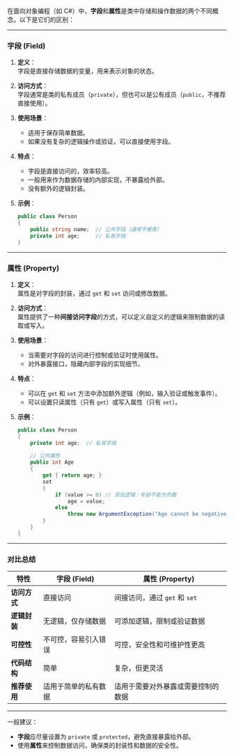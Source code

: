 在面向对象编程（如 C#）中，**字段**和**属性**是类中存储和操作数据的两个不同概念。以下是它们的区别：

---

### **字段 (Field)**

1. **定义**：  
   字段是直接存储数据的变量，用来表示对象的状态。

2. **访问方式**：  
   字段通常是类的私有成员（`private`），但也可以是公有成员（`public`，不推荐直接使用）。

3. **使用场景**：  
   - 适用于保存简单数据。
   - 如果没有复杂的逻辑操作或验证，可以直接使用字段。

4. **特点**：  
   - 字段是直接访问的，效率较高。
   - 一般用来作为数据存储的内部实现，不暴露给外部。
   - 没有额外的逻辑封装。

5. **示例**：
   ```csharp
   public class Person
   {
       public string name;  // 公共字段（通常不推荐）
       private int age;     // 私有字段
   }
   ```

---

### **属性 (Property)**

1. **定义**：  
   属性是对字段的封装，通过 `get` 和 `set` 访问或修改数据。

2. **访问方式**：  
   属性提供了一种**间接访问字段**的方式，可以定义自定义的逻辑来限制数据的读取或写入。

3. **使用场景**：  
   - 当需要对字段的访问进行控制或验证时使用属性。
   - 对外暴露接口，隐藏内部字段的实现细节。

4. **特点**：  
   - 可以在 `get` 和 `set` 方法中添加额外逻辑（例如，输入验证或触发事件）。
   - 可以设置只读属性（只有 `get`）或写入属性（只有 `set`）。

5. **示例**：
   ```csharp
   public class Person
   {
       private int age;  // 私有字段
       
       // 公共属性
       public int Age
       {
           get { return age; }
           set
           {
               if (value >= 0) // 添加逻辑：年龄不能为负数
                   age = value;
               else
                   throw new ArgumentException("Age cannot be negative");
           }
       }
   }
   ```

---

### **对比总结**

| **特性**         | **字段 (Field)**                   | **属性 (Property)**                       |
|-------------------|------------------------------------|-------------------------------------------|
| **访问方式**      | 直接访问                          | 间接访问，通过 `get` 和 `set`             |
| **逻辑封装**      | 无逻辑，仅存储数据                | 可添加逻辑，限制或验证数据                |
| **可控性**        | 不可控，容易引入错误              | 可控，安全性和可维护性更高                |
| **代码结构**      | 简单                              | 复杂，但更灵活                            |
| **推荐使用**      | 适用于简单的私有数据              | 适用于需要对外暴露或需要控制的数据        |

---

一般建议：

- **字段**应尽量设置为 `private` 或 `protected`，避免直接暴露给外部。
- 使用**属性**来控制数据访问，确保类的封装性和数据的安全性。